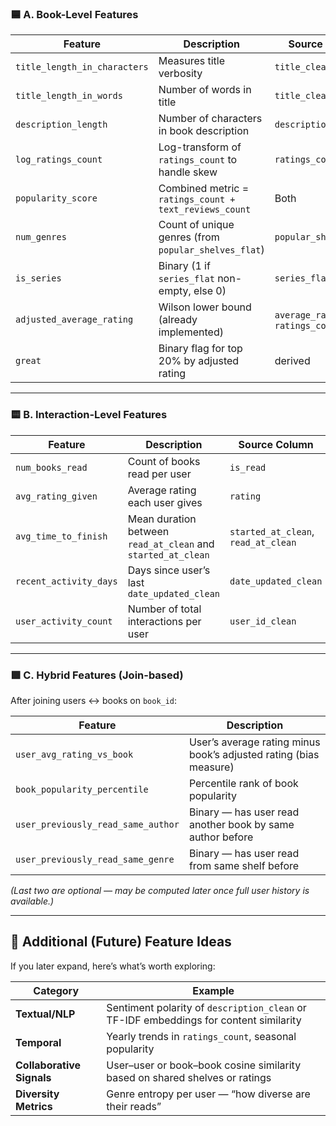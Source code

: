 ### 🟦 **A. Book-Level Features**

| Feature                      | Description                                            | Source Column                     |
| ---------------------------- | ------------------------------------------------------ | --------------------------------- |
| `title_length_in_characters` | Measures title verbosity                               | `title_clean`                     |
| `title_length_in_words`      | Number of words in title                               | `title_clean`                     |
| `description_length`         | Number of characters in book description               | `description_clean`               |
| `log_ratings_count`          | Log-transform of `ratings_count` to handle skew        | `ratings_count`                   |
| `popularity_score`           | Combined metric = `ratings_count + text_reviews_count` | Both                              |
| `num_genres`                 | Count of unique genres (from `popular_shelves_flat`)   | `popular_shelves_flat`            |
| `is_series`                  | Binary (1 if `series_flat` non-empty, else 0)          | `series_flat`                     |
| `adjusted_average_rating`    | Wilson lower bound (already implemented)               | `average_rating`, `ratings_count` |
| `great`                      | Binary flag for top 20% by adjusted rating             | derived                           |

---

### 🟨 **B. Interaction-Level Features**

| Feature                | Description                                                  | Source Column                       |
| ---------------------- | ------------------------------------------------------------ | ----------------------------------- |
| `num_books_read`       | Count of books read per user                                 | `is_read`                           |
| `avg_rating_given`     | Average rating each user gives                               | `rating`                            |
| `avg_time_to_finish`   | Mean duration between `read_at_clean` and `started_at_clean` | `started_at_clean`, `read_at_clean` |
| `recent_activity_days` | Days since user’s last `date_updated_clean`                  | `date_updated_clean`                |
| `user_activity_count`  | Number of total interactions per user                        | `user_id_clean`                     |

---

### 🟩 **C. Hybrid Features (Join-based)**

After joining users ↔ books on `book_id`:

| Feature                            | Description                                                       |
| ---------------------------------- | ----------------------------------------------------------------- |
| `user_avg_rating_vs_book`          | User’s average rating minus book’s adjusted rating (bias measure) |
| `book_popularity_percentile`       | Percentile rank of book popularity                                |
| `user_previously_read_same_author` | Binary — has user read another book by same author before         |
| `user_previously_read_same_genre`  | Binary — has user read from same shelf before                     |

*(Last two are optional — may be computed later once full user history is available.)*

---

## 🧠 Additional (Future) Feature Ideas

If you later expand, here’s what’s worth exploring:

| Category                  | Example                                                                               |
| ------------------------- | ------------------------------------------------------------------------------------- |
| **Textual/NLP**           | Sentiment polarity of `description_clean` or TF-IDF embeddings for content similarity |
| **Temporal**              | Yearly trends in `ratings_count`, seasonal popularity                                 |
| **Collaborative Signals** | User–user or book–book cosine similarity based on shared shelves or ratings           |
| **Diversity Metrics**     | Genre entropy per user — “how diverse are their reads”                                |
